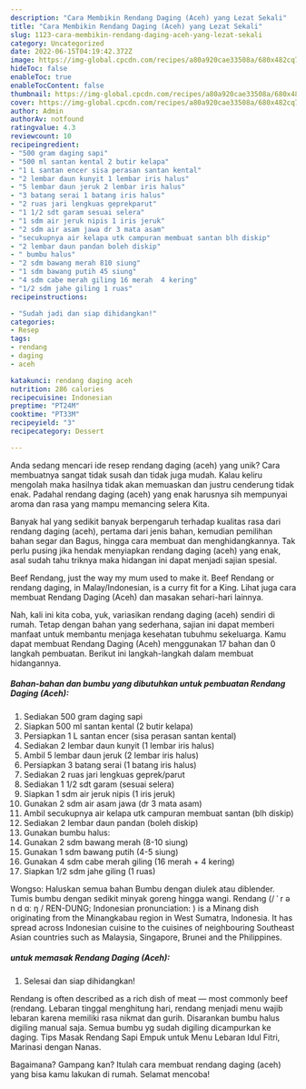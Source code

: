 ```yaml
---
description: "Cara Membikin Rendang Daging (Aceh) yang Lezat Sekali"
title: "Cara Membikin Rendang Daging (Aceh) yang Lezat Sekali"
slug: 1123-cara-membikin-rendang-daging-aceh-yang-lezat-sekali
category: Uncategorized
date: 2022-06-15T04:19:42.372Z
image: https://img-global.cpcdn.com/recipes/a80a920cae33508a/680x482cq70/rendang-daging-aceh-foto-resep-utama.jpg
hideToc: false
enableToc: true
enableTocContent: false
thumbnail: https://img-global.cpcdn.com/recipes/a80a920cae33508a/680x482cq70/rendang-daging-aceh-foto-resep-utama.jpg
cover: https://img-global.cpcdn.com/recipes/a80a920cae33508a/680x482cq70/rendang-daging-aceh-foto-resep-utama.jpg
author: Admin
authorAv: notfound
ratingvalue: 4.3
reviewcount: 10
recipeingredient:
- "500 gram daging sapi"
- "500 ml santan kental 2 butir kelapa"
- "1 L santan encer sisa perasan santan kental"
- "2 lembar daun kunyit 1 lembar iris halus"
- "5 lembar daun jeruk 2 lembar iris halus"
- "3 batang serai 1 batang iris halus"
- "2 ruas jari lengkuas geprekparut"
- "1 1/2 sdt garam sesuai selera"
- "1 sdm air jeruk nipis 1 iris jeruk"
- "2 sdm air asam jawa dr 3 mata asam"
- "secukupnya air kelapa utk campuran membuat santan blh diskip"
- "2 lembar daun pandan boleh diskip"
- " bumbu halus"
- "2 sdm bawang merah 810 siung"
- "1 sdm bawang putih 45 siung"
- "4 sdm cabe merah giling 16 merah  4 kering"
- "1/2 sdm jahe giling 1 ruas"
recipeinstructions:

- "Sudah jadi dan siap dihidangkan!"
categories:
- Resep
tags:
- rendang
- daging
- aceh

katakunci: rendang daging aceh 
nutrition: 286 calories
recipecuisine: Indonesian
preptime: "PT24M"
cooktime: "PT33M"
recipeyield: "3"
recipecategory: Dessert

---
```





Anda sedang mencari ide resep rendang daging (aceh) yang unik? Cara membuatnya sangat tidak susah dan tidak juga mudah. Kalau keliru mengolah maka hasilnya tidak akan memuaskan dan justru cenderung tidak enak. Padahal rendang daging (aceh) yang enak harusnya sih mempunyai aroma dan rasa yang mampu memancing selera Kita.





Banyak hal yang sedikit banyak berpengaruh terhadap kualitas rasa dari rendang daging (aceh), pertama dari jenis bahan, kemudian pemilihan bahan segar dan Bagus, hingga cara membuat dan menghidangkannya. Tak perlu pusing jika hendak menyiapkan rendang daging (aceh) yang enak,      asal sudah tahu triknya maka hidangan ini dapat menjadi sajian spesial.














Beef Rendang, just the way my mum used to make it. Beef Rendang or rendang daging, in Malay/Indonesian, is a curry fit for a King. Lihat juga cara membuat Rendang Daging (Aceh) dan masakan sehari-hari lainnya.






Nah, kali ini kita coba, yuk, variasikan rendang daging (aceh) sendiri di rumah. Tetap dengan bahan yang sederhana, sajian ini dapat memberi manfaat untuk membantu menjaga kesehatan tubuhmu sekeluarga. Kamu dapat membuat Rendang Daging (Aceh) menggunakan 17 bahan dan 0 langkah pembuatan. Berikut ini langkah-langkah dalam membuat hidangannya.

<!--inarticleads1-->

##### Bahan-bahan dan bumbu yang dibutuhkan untuk pembuatan Rendang Daging (Aceh):

1. Sediakan 500 gram daging sapi
1. Siapkan 500 ml santan kental (2 butir kelapa)
1. Persiapkan 1 L santan encer (sisa perasan santan kental)
1. Sediakan 2 lembar daun kunyit (1 lembar iris halus)
1. Ambil 5 lembar daun jeruk (2 lembar iris halus)
1. Persiapkan 3 batang serai (1 batang iris halus)
1. Sediakan 2 ruas jari lengkuas geprek/parut
1. Sediakan 1 1/2 sdt garam (sesuai selera)
1. Siapkan 1 sdm air jeruk nipis (1 iris jeruk)
1. Gunakan 2 sdm air asam jawa (dr 3 mata asam)
1. Ambil secukupnya air kelapa utk campuran membuat santan (blh diskip)
1. Sediakan 2 lembar daun pandan (boleh diskip)
1. Gunakan  bumbu halus:
1. Gunakan 2 sdm bawang merah (8-10 siung)
1. Gunakan 1 sdm bawang putih (4-5 siung)
1. Gunakan 4 sdm cabe merah giling (16 merah + 4 kering)
1. Siapkan 1/2 sdm jahe giling (1 ruas)


Wongso: Haluskan semua bahan Bumbu dengan diulek atau diblender. Tumis bumbu dengan sedikit minyak goreng hingga wangi. Rendang (/ ˈ r ə n d ɑː ŋ / REN-DUNG; Indonesian pronunciation: ) is a Minang dish originating from the Minangkabau region in West Sumatra, Indonesia. It has spread across Indonesian cuisine to the cuisines of neighbouring Southeast Asian countries such as Malaysia, Singapore, Brunei and the Philippines. 

<!--inarticleads2-->

#####  untuk memasak Rendang Daging (Aceh):


1. Selesai dan siap dihidangkan!

Rendang is often described as a rich dish of meat — most commonly beef (rendang. Lebaran tinggal menghitung hari, rendang menjadi menu wajib lebaran karena memiliki rasa nikmat dan gurih. Disarankan bumbu halus digiling manual saja. Semua bumbu yg sudah digiling dicampurkan ke daging. Tips Masak Rendang Sapi Empuk untuk Menu Lebaran Idul Fitri, Marinasi dengan Nanas. 

Bagaimana? Gampang kan? Itulah cara membuat rendang daging (aceh) yang bisa kamu lakukan di rumah. Selamat mencoba!
